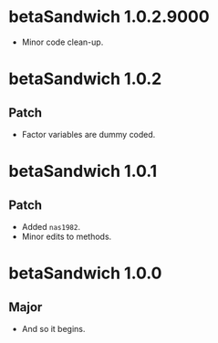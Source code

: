 # betaSandwich 1.0.2.9000

* Minor code clean-up.

# betaSandwich 1.0.2

## Patch

* Factor variables are dummy coded.

# betaSandwich 1.0.1

## Patch

* Added `nas1982`.
* Minor edits to methods.

# betaSandwich 1.0.0

## Major

* And so it begins.

